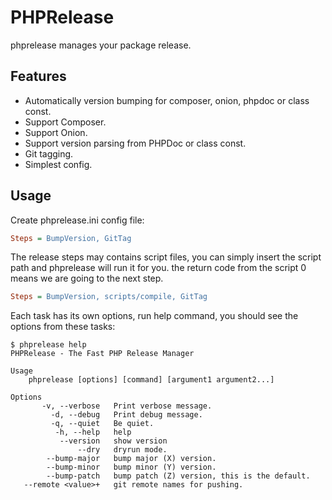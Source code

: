 PHPRelease
==========

phprelease manages your package release.

Features
---------

- Automatically version bumping for composer, onion, phpdoc or class const.
- Support Composer.
- Support Onion.
- Support version parsing from PHPDoc or class const.
- Git tagging.
- Simplest config.


Usage
-----

Create phprelease.ini config file:

```ini
Steps = BumpVersion, GitTag
```


The release steps may contains script files, you can simply insert the script path and 
phprelease will run it for you. the return code from the script 0 means we are 
going to the next step.

```ini
Steps = BumpVersion, scripts/compile, GitTag
```

Each task has its own options, run help command, you should see the options from these tasks:

    $ phprelease help
    PHPRelease - The Fast PHP Release Manager

    Usage
        phprelease [options] [command] [argument1 argument2...]

    Options
           -v, --verbose   Print verbose message.
             -d, --debug   Print debug message.
             -q, --quiet   Be quiet.
              -h, --help   help
               --version   show version
                   --dry   dryrun mode.
            --bump-major   bump major (X) version.
            --bump-minor   bump minor (Y) version.
            --bump-patch   bump patch (Z) version, this is the default.
       --remote <value>+   git remote names for pushing.

